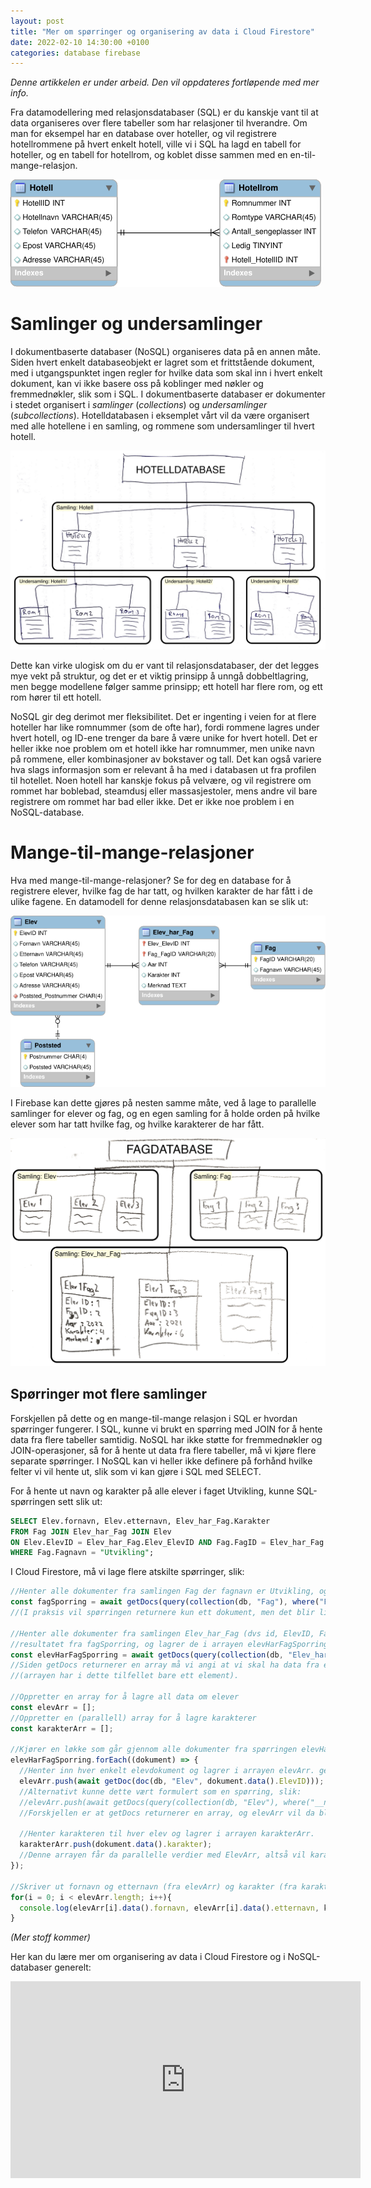 ```yaml
---
layout: post
title: "Mer om spørringer og organisering av data i Cloud Firestore"
date: 2022-02-10 14:30:00 +0100
categories: database firebase
---
```

_Denne artikkelen er under arbeid. Den vil oppdateres fortløpende med mer info._

Fra datamodellering med relasjonsdatabaser (SQL) er du kanskje vant til at data organiseres over flere tabeller som har relasjoner til hverandre. Om man for eksempel har en database over hoteller, og vil registrere hotellrommene på hvert enkelt hotell, ville vi i SQL ha lagd en tabell for hoteller, og en tabell for hotellrom, og koblet disse sammen med en en-til-mange-relasjon.

![Databasemodell av database for hotell og hotellrom](/img/2022-02-04-organisering-av-data-i-cloud-firestore/Hotell_db_mod.svg)

# Samlinger og undersamlinger
I dokumentbaserte databaser (NoSQL) organiseres data på en annen måte. Siden hvert enkelt databaseobjekt er lagret som et frittstående dokument, med i utgangspunktet ingen regler for hvilke data som skal inn i hvert enkelt dokument, kan vi ikke basere oss på koblinger med nøkler og fremmednøkler, slik som i SQL. I dokumentbaserte databaser er dokumenter i stedet organisert i _samlinger_ (_collections_) og _undersamlinger_ (_subcollections_). Hotelldatabasen i eksemplet vårt vil da være organisert med alle hotellene i en samling, og rommene som undersamlinger til hvert hotell.

![Modell av dokumentdatabase med samlinger, dokumenter og undersamlinger](/img/2022-02-04-organisering-av-data-i-cloud-firestore/dokumentdatabase-modell-hotell.jpg)

Dette kan virke ulogisk om du er vant til relasjonsdatabaser, der det legges mye vekt på struktur, og det er et viktig prinsipp å unngå dobbeltlagring, men begge modellene følger samme prinsipp; ett hotell har flere rom, og ett rom hører til ett hotell. 

NoSQL gir deg derimot mer fleksibilitet. Det er ingenting i veien for at flere hoteller har like romnummer (som de ofte har), fordi rommene lagres under hvert hotell, og ID-ene trenger da bare å være unike for hvert hotell. Det er heller ikke noe problem om et hotell ikke har romnummer, men unike navn på rommene, eller kombinasjoner av bokstaver og tall. Det kan også variere hva slags informasjon som er relevant å ha med i databasen ut fra profilen til hotellet. Noen hotell har kanskje fokus på velvære, og vil registrere om rommet har boblebad, steamdusj eller massasjestoler, mens andre vil bare registrere om rommet har bad eller ikke. Det er ikke noe problem i en NoSQL-database.

# Mange-til-mange-relasjoner
Hva med mange-til-mange-relasjoner? Se for deg en database for å registrere elever, hvilke fag de har tatt, og hvilken karakter de har fått i de ulike fagene. En datamodell for denne relasjonsdatabasen kan se slik ut:

![Databasemodell av database for elever og fag](/img/2022-02-04-organisering-av-data-i-cloud-firestore/elev_fag_dbmod.svg)

I Firebase kan dette gjøres på nesten samme måte, ved å lage to parallelle samlinger for elever og fag, og en egen samling for å holde orden på hvilke elever som har tatt hvilke fag, og hvilke karakterer de har fått. 

![Modell av dokumentdatabase med parallelle samlinger og dokumenter](/img/2022-02-04-organisering-av-data-i-cloud-firestore/dokumentdatabase-modell-elev_fag.jpg)

## Spørringer mot flere samlinger
Forskjellen på dette og en mange-til-mange relasjon i SQL er hvordan spørringer fungerer. I SQL, kunne vi brukt en spørring med JOIN for å hente data fra flere tabeller samtidig. NoSQL har ikke støtte for fremmednøkler og JOIN-operasjoner, så for å hente ut data fra flere tabeller, må vi kjøre flere separate spørringer. I NoSQL kan vi heller ikke definere på forhånd hvilke felter vi vil hente ut, slik som vi kan gjøre i SQL med SELECT.

For å hente ut navn og karakter på alle elever i faget Utvikling, kunne SQL-spørringen sett slik ut:
```sql
SELECT Elev.fornavn, Elev.etternavn, Elev_har_Fag.Karakter
FROM Fag JOIN Elev_har_Fag JOIN Elev
ON Elev.ElevID = Elev_har_Fag.Elev_ElevID AND Fag.FagID = Elev_har_Fag.Fag_FagID
WHERE Fag.Fagnavn = "Utvikling";
```

I Cloud Firestore, må vi lage flere atskilte spørringer, slik:
```javascript
//Henter alle dokumenter fra samlingen Fag der fagnavn er Utvikling, og lagrer de i arrayen fagSporring
const fagSporring = await getDocs(query(collection(db, "Fag"), where("Fagnavn", "==", "Utvikling")));
//(I praksis vil spørringen returnere kun ett dokument, men det blir likevel lagret som en array med ett element)

//Henter alle dokumenter fra samlingen Elev_har_Fag (dvs id, ElevID, FagID, år og karakter) der FagID er lik  
//resultatet fra fagSporring, og lagrer de i arrayen elevHarFagSporring. 
const elevHarFagSporring = await getDocs(query(collection(db, "Elev_har_Fag"), where("FagID", "==", fagSporring[0].id)));
//Siden getDocs returnerer en array må vi angi at vi skal ha data fra element 0 i arrayen 
//(arrayen har i dette tilfellet bare ett element).

//Oppretter en array for å lagre all data om elever 
const elevArr = [];
//Oppretter en (parallell) array for å lagre karakterer
const karakterArr = [];

//Kjører en løkke som går gjennom alle dokumenter fra spørringen elevHarFagSporring.
elevHarFagSporring.forEach((dokument) => {
  //Henter inn hver enkelt elevdokument og lagrer i arrayen elevArr. getDoc henter et dokument med en bestemt id. 
  elevArr.push(await getDoc(doc(db, "Elev", dokument.data().ElevID)));
  //Alternativt kunne dette vært formulert som en spørring, slik: 
  //elevArr.push(await getDocs(query(collection(db, "Elev"), where("__name__", "==", dokument.data.ElevID)));
  //Forskjellen er at getDocs returnerer en array, og elevArr vil da bli en nøstet array.
  
  //Henter karakteren til hver elev og lagrer i arrayen karakterArr. 
  karakterArr.push(dokument.data().karakter);
  //Denne arrayen får da parallelle verdier med ElevArr, altså vil karakterene komme i rekkefølge med riktig elev.
});

//Skriver ut fornavn og etternavn (fra elevArr) og karakter (fra karakterArr) til alle elever
for(i = 0; i < elevArr.length; i++){
  console.log(elevArr[i].data().fornavn, elevArr[i].data().etternavn, karakterArr[i];
}
```
_(Mer stoff kommer)_

Her kan du lære mer om organisering av data i Cloud Firestore og i NoSQL-databaser generelt:
<iframe width="560" height="315" src="https://www.youtube-nocookie.com/embed/v_hR4K4auoQ" title="YouTube video player" frameborder="0" allow="accelerometer; autoplay; clipboard-write; encrypted-media; gyroscope; picture-in-picture" allowfullscreen></iframe>
